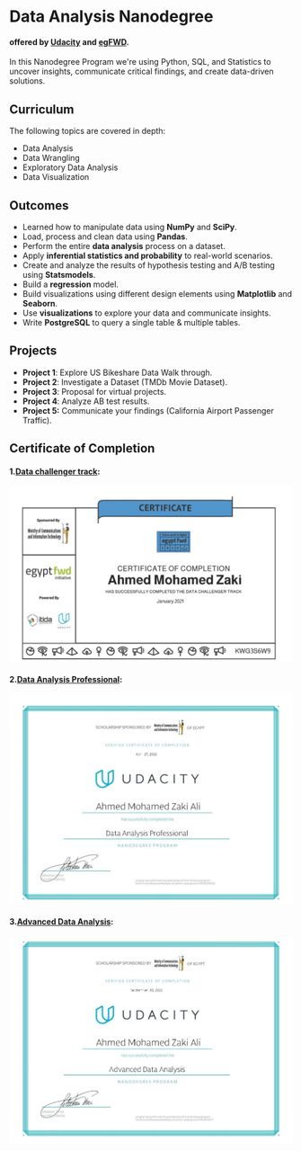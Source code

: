 # Data Analysis Nanodegree 

#### offered by [Udacity](https://www.udacity.com/) and [egFWD](https://egfwd.com/).

In this Nanodegree Program we're using Python, SQL, and Statistics to uncover insights, communicate critical findings, and create data-driven solutions.

## Curriculum

The following topics are covered in depth:

- Data Analysis
- Data Wrangling
- Exploratory Data Analysis
- Data Visualization

## Outcomes

- Learned how to manipulate data using **NumPy** and **SciPy**.
- Load, process and clean data using **Pandas**.
- Perform the entire **data analysis** process on a dataset.
- Apply **inferential statistics and probability** to real-world scenarios.
- Create and analyze the results of hypothesis testing and A/B testing using **Statsmodels**.
- Build a **regression** model.
- Build visualizations using different design elements using **Matplotlib** and **Seaborn**.
- Use **visualizations** to explore your data and communicate insights.
- Write **PostgreSQL** to query a single table & multiple tables.

## Projects

- **Project 1**: Explore US Bikeshare Data Walk through.
- **Project 2**: Investigate a Dataset (TMDb Movie Dataset).
- **Project 3**: Proposal for virtual projects.
- **Project 4**: Analyze AB test results.
- **Project 5:** Communicate your findings (California Airport Passenger Traffic).

## Certificate of Completion

#### 1.[Data challenger track](https://graduation.udacity.com/confirm/KWG3S6W9):


<p align="center">
<img src="Certificate of Completion\01 Data  Analysis Challenger.jpg" alt="1"  style="width:600px;"/>
</p>

#### 2.[Data Analysis Professional](https://graduation.udacity.com/confirm/MRMAMAQC):

<p align="center">
<img src="Certificate of Completion\02 Data Analysis  Professional.jpg" alt="1"  style="width:600px;"/>
</p>

#### 3.[Advanced Data Analysis](https://graduation.udacity.com/confirm/DT5EKNUP):

<p align="center">
<img src="Certificate of Completion\03 Advanced Data  Analysis.jpg" alt="1"  style="width:600px;"/>
</p>
